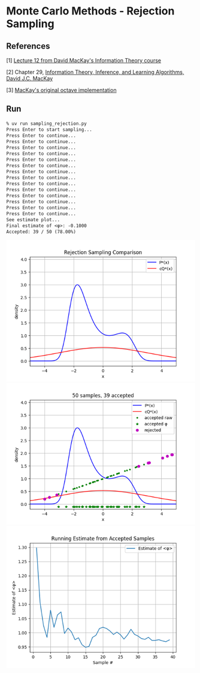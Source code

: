 Monte Carlo Methods - Rejection Sampling
=====================

References
----------

[1] [Lecture 12 from David MacKay's Information Theory course](https://videolectures.net/videos/mackay_course_12)

[2] Chapter 29, [Information Theory, Inference, and Learning Algorithms, David J.C. MacKay](https://www.inference.org.uk/mackay/Book.html)

[3] [MacKay's original octave implementation](https://www.inference.org.uk/mackay/itprnn/code/mcmc/)

Run
---

```
% uv run sampling_rejection.py
Press Enter to start sampling...
Press Enter to continue...
Press Enter to continue...
Press Enter to continue...
Press Enter to continue...
Press Enter to continue...
Press Enter to continue...
Press Enter to continue...
Press Enter to continue...
Press Enter to continue...
Press Enter to continue...
Press Enter to continue...
Press Enter to continue...
Press Enter to continue...
Press Enter to continue...
See estimate plot...
Final estimate of <φ>: -0.1000
Accepted: 39 / 50 (78.00%)
```

![PNG](https://raw.githubusercontent.com/jesper-olsen/mackay/main/Assets/RejectionSampling1.png)
![PNG](https://raw.githubusercontent.com/jesper-olsen/mackay/main/Assets/RejectionSampling3.png)
![PNG](https://raw.githubusercontent.com/jesper-olsen/mackay/main/Assets/RejectionSampling4.png)


